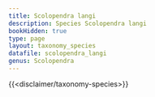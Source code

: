 ```yaml
---
title: Scolopendra langi
description: Species Scolopendra langi
bookHidden: true
type: page
layout: taxonomy_species
datafile: scolopendra_langi
genus: Scolopendra
---
```


{{<disclaimer/taxonomy-species>}}